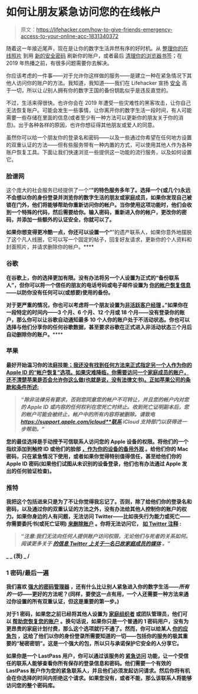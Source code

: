 # 如何让朋友紧急访问您的在线帐户

> 原文：<https://lifehacker.com/how-to-give-friends-emergency-access-to-your-online-acc-1831340372>

随着这一年接近尾声，现在是让你的数字生活井然有序的好时机。从 [整理你的在线照片](https://lifehacker.com/organize-your-photos-with-this-windows-app-1830383368) 到用 [新的安全密码](https://lifehacker.com/how-to-create-secure-passwords-that-arent-impossible-to-1825048324) 刷新你的账户，或者最后 [清理你的浏览器书签](https://lifehacker.com/the-ultimate-guide-to-organizing-your-messy-chrome-book-1826770044)；在 2019 年热播之前，有很多问题需要你去解决。



你应该考虑的一件事——对于允许你这样做的服务——是建立一种在紧急情况下其他人访问你的账户的方法。我知道，我知道——我们在 Lifehacker 宣扬 [安全](https://lifehacker.com/use-your-password-manager-for-security-answers-too-1829498257) 高于一切，所以让*让*别人拥有你的数字王国的备份钥匙似乎是违反直觉的。

不过，生活来得很快。也许你会在 2019 年遭受一些灾难性的黑客攻击，让你自己无法恢复账户。可能会发生一些事情，让你离开你的数字生活一段时间，有人可能需要一些存储在里面的信息(或者至少有一种方法可以更新你的朋友关于你的消息)。出于各种各样的原因，也许你想征得其他朋友或爱人的同意。

虽然你可以给一个朋友你的登录名和密码——以及一些通过你希望在任何地方设置的双重认证的方法——但有些服务带有一种内置的方式，可以使用其他人作为各种账户恢复工具。下面让我们快速浏览一些提供这一功能的流行服务，以及如何设置它。

### 脸谱网

这个庞大的社会服务已经提供了一个“[](https://www.facebook.com/help/119897751441086)**”的特色服务多年了。选择一个(或几个)永远不会想以你的身份登录并浏览你的数字生活的朋友或家庭成员，如果你发现自己被锁在门外，他们将能够帮助你重新访问你的帐户。当你使用这项功能时，他们会收到一个特殊的代码，然后需要给你。输入密码，重新进入你的帐户，更改你的密码，并添加一些额外的认证安全，你就可以了。**

**如果你想变得更冷酷一点，你还可以设置一个“[](https://www.facebook.com/help/1568013990080948?helpref=faq_content)**”的遗产联系人，如果你意外地摆脱了这个凡人线圈，它可以写一个固定的帖子，回复好友请求，更新你的个人资料和封面照片，并请求删除你的帐户。****

### ****谷歌****

****在谷歌上，你的选择更加有限。没有办法将另一个人设置为正式的“备份联系人”，但你可以将一个信任的朋友的电话号码或电子邮件设置为 [你的帐户恢复信息](https://www.facebook.com/help/1568013990080948?helpref=faq_content)——以防你没有任何可以(或想要)使用的备份。****

****对于更严重的情况，你也可以考虑将一个朋友设置为**[**非活跃客户经理**](https://myaccount.google.com/inactive?pli=1) **。”如果你在一段特定的时间内——3 个月、6 个月、12 个月或 18 个月——没有登录你的账户，那么你可以让谷歌自动通知最多 10 个人你的账户处于不活动状态。你也可以选择与他们分享你的任何谷歌数据，甚至要求谷歌在正式进入非活动状态三个月后自动删除你的账户。********

### ****苹果****

****最好开始温习你的法庭技能[；我还没有找到任何方法来正式指定另一个人作为你的 Apple ID 的“帐户恢复”选项。如果灾难降临，你需要访问一个家庭成员的账户，还不清楚苹果是否会允许你这么做(也就是说，没有法律文书)。正如苹果公司的条款和条件所述:](https://appleinsider.com/articles/16/01/19/apple-grants-widow-access-to-husbands-apple-id-after-demanding-court-order)****

> *****“除非法律另有要求，否则您同意您的帐户不可转让，并且您的帐户内对您的 Apple ID 或内容的任何权利在您死亡时终止。收到死亡证明副本后，您的帐户可能会被终止，帐户中的所有内容将被删除。请致电 https://support.apple.com/icloud**联系 iCloud 支持部门以获得进一步帮助。”*****

****您的最佳选择是手动授予可信联系人访问您的 Apple 设备的权限。将他们的一个指纹添加到触控 ID 或他们的脸部 [，作为你的设备的备用外观](https://lifehacker.com/whats-the-best-way-to-unlock-your-iphone-1828864810) 。给他们你的 Mac 密码，只在紧急情况下使用，或者如果你觉得特别值得信任，甚至给他们你的 Apple ID 密码(如果他们试图从未识别的设备登录，他们也有办法通过 Apple 发出的任何验证检查)。****

### ****推特****

****我把这个包括进来只是为了不让你觉得我忘记了。否则，除了给他们你的登录名和密码，以及通过你的双重认证的方法之外，没有办法给其他人控制你的账户的权力。如果你身边的人有问题，无法访问 Twitter——比如丧失行为能力或死亡——你需要委托书(或死亡证明) [来删除账户](https://help.twitter.com/en/rules-and-policies/contact-twitter-about-a-deceased-family-members-account) 。你将无法访问它， [如 Twitter 注释](https://help.twitter.com/en/rules-and-policies/contact-twitter-about-a-deceased-family-members-account) :****

> *****“注意:我们无法向任何人提供账户访问权限，无论他们与死者的关系如何。阅读更多关于* [*的信息 Twitter 上关于一名已故家庭成员的媒体*](https://help.twitter.com/en/rules-and-policies/contact-twitter-about-media-on-a-deceased-family-members-account) *。”*****

****_ _ (茨) _ /****

### ****1 密码/最后一遍****

****我们喜欢 [强大的密码管理器](https://lifehacker.com/what-to-put-in-your-password-manager-1822118327) ，还有什么比让别人紧急进入你的数字生活——*所有的一切*——更好的方法呢？(同样，要使这一点有用，一个人还需要一种方法来通过你设置的所有双重认证，但这是重要的第一步。)****

****对于**1 密码**，如果您之前已经将其他人设置为 [家庭组织者](https://support.1password.com/family-organizer/) 或团队管理员，他们可以 [帮助您恢复您的账户](https://support.1password.com/recovery/) 。换句话说，如果你只是一个普通的 1 密码用户，没有为更昂贵的家庭计划付费，那么这个选项就行不通了。然而，你可以给某人 [你的应急包](https://support.1password.com/emergency-kit/) ，这给了他们以你的身份登录所需要知道的一切——包括你的服务的极其重要的“秘密密钥”。这是一个强大的包，所以只与承诺保护它安全的人分享它。****

****如果你是一个 **LastPass** 用户，你可以通过该服务的 [紧急访问](https://support.logmeininc.com/lastpass/help/set-up-and-manage-emergency-access-lp030013) 功能，让一个受信任的联系人能够查看你所有保存的登录信息和密码。他们需要一个有效的 LastPass 账户作为您的紧急联系人，并且他们必须发起访问请求。然后你将有机会在你选择的时间内拒绝这个请求。如果您没有，或者不能，那么该联系人将能够访问您的整个密码库。****